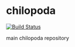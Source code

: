 # chilopoda

[![Build Status](https://travis-ci.org/chilopodaHQ/chilopoda.svg?branch=master)](https://travis-ci.org/chilopodaHQ/chilopoda)

main chilopoda repository
